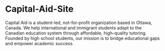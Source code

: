 # Capital-Aid-Site
Capital Aid is a student-led, not-for-profit organization based in Ottawa, Canada.
We help international and immigrant students adapt to the Canadian education system through affordable, high-quality tutoring. Founded by high school students, our mission is to bridge educational gaps and empower academic success.
